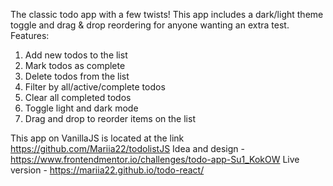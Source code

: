 The classic todo app with a few twists! This app includes a dark/light theme toggle and drag & drop reordering for anyone wanting an extra test.
Features:
1. Add new todos to the list
2. Mark todos as complete
3. Delete todos from the list
4. Filter by all/active/complete todos
5. Clear all completed todos
6. Toggle light and dark mode
7. Drag and drop to reorder items on the list

This app on VanillaJS is located at the link https://github.com/Mariia22/todolistJS
Idea and design - https://www.frontendmentor.io/challenges/todo-app-Su1_KokOW
Live version - https://mariia22.github.io/todo-react/
